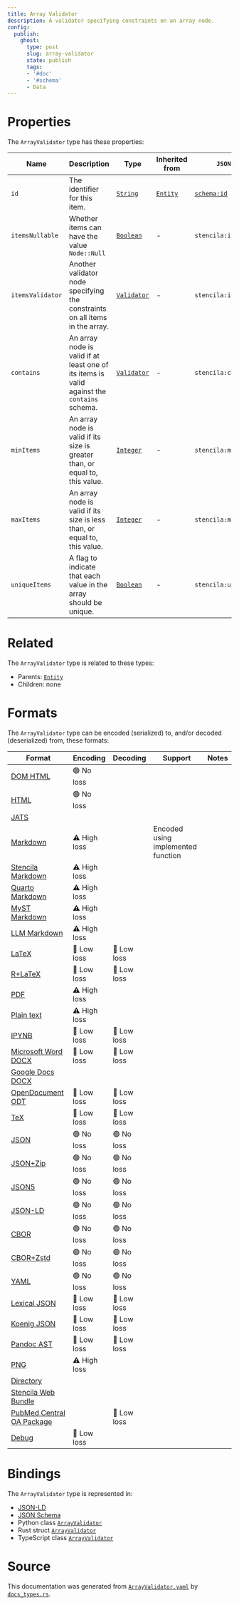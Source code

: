 ```yaml
---
title: Array Validator
description: A validator specifying constraints on an array node.
config:
  publish:
    ghost:
      type: post
      slug: array-validator
      state: publish
      tags:
      - '#doc'
      - '#schema'
      - Data
---
```


# Properties

The `ArrayValidator` type has these properties:

| Name             | Description                                                                                 | Type                                                                     | Inherited from                                                     | `JSON-LD @id`                        | Aliases                              |
| ---------------- | ------------------------------------------------------------------------------------------- | ------------------------------------------------------------------------ | ------------------------------------------------------------------ | ------------------------------------ | ------------------------------------ |
| `id`             | The identifier for this item.                                                               | [`String`](https://stencila.ghost.io/docs/reference/schema/string)       | [`Entity`](https://stencila.ghost.io/docs/reference/schema/entity) | [`schema:id`](https://schema.org/id) | -                                    |
| `itemsNullable`  | Whether items can have the value `Node::Null`                                               | [`Boolean`](https://stencila.ghost.io/docs/reference/schema/boolean)     | -                                                                  | `stencila:itemsNullable`             | `items-nullable`, `items_nullable`   |
| `itemsValidator` | Another validator node specifying the constraints on all items in the array.                | [`Validator`](https://stencila.ghost.io/docs/reference/schema/validator) | -                                                                  | `stencila:itemsValidator`            | `items-validator`, `items_validator` |
| `contains`       | An array node is valid if at least one of its items is valid against the `contains` schema. | [`Validator`](https://stencila.ghost.io/docs/reference/schema/validator) | -                                                                  | `stencila:contains`                  | -                                    |
| `minItems`       | An array node is valid if its size is greater than, or equal to, this value.                | [`Integer`](https://stencila.ghost.io/docs/reference/schema/integer)     | -                                                                  | `stencila:minItems`                  | `min-items`, `min_items`             |
| `maxItems`       | An array node is valid if its size is less than, or equal to, this value.                   | [`Integer`](https://stencila.ghost.io/docs/reference/schema/integer)     | -                                                                  | `stencila:maxItems`                  | `max-items`, `max_items`             |
| `uniqueItems`    | A flag to indicate that each value in the array should be unique.                           | [`Boolean`](https://stencila.ghost.io/docs/reference/schema/boolean)     | -                                                                  | `stencila:uniqueItems`               | `unique-items`, `unique_items`       |

# Related

The `ArrayValidator` type is related to these types:

- Parents: [`Entity`](https://stencila.ghost.io/docs/reference/schema/entity)
- Children: none

# Formats

The `ArrayValidator` type can be encoded (serialized) to, and/or decoded (deserialized) from, these formats:

| Format                                                                               | Encoding     | Decoding   | Support                            | Notes |
| ------------------------------------------------------------------------------------ | ------------ | ---------- | ---------------------------------- | ----- |
| [DOM HTML](https://stencila.ghost.io/docs/reference/formats/dom.html)                | 🟢 No loss    |            |                                    |
| [HTML](https://stencila.ghost.io/docs/reference/formats/html)                        | 🟢 No loss    |            |                                    |
| [JATS](https://stencila.ghost.io/docs/reference/formats/jats)                        |              |            |                                    |
| [Markdown](https://stencila.ghost.io/docs/reference/formats/md)                      | ⚠️ High loss |            | Encoded using implemented function |
| [Stencila Markdown](https://stencila.ghost.io/docs/reference/formats/smd)            | ⚠️ High loss |            |                                    |
| [Quarto Markdown](https://stencila.ghost.io/docs/reference/formats/qmd)              | ⚠️ High loss |            |                                    |
| [MyST Markdown](https://stencila.ghost.io/docs/reference/formats/myst)               | ⚠️ High loss |            |                                    |
| [LLM Markdown](https://stencila.ghost.io/docs/reference/formats/llmd)                | ⚠️ High loss |            |                                    |
| [LaTeX](https://stencila.ghost.io/docs/reference/formats/latex)                      | 🔷 Low loss   | 🔷 Low loss |                                    |
| [R+LaTeX](https://stencila.ghost.io/docs/reference/formats/rnw)                      | 🔷 Low loss   | 🔷 Low loss |                                    |
| [PDF](https://stencila.ghost.io/docs/reference/formats/pdf)                          | ⚠️ High loss |            |                                    |
| [Plain text](https://stencila.ghost.io/docs/reference/formats/text)                  | ⚠️ High loss |            |                                    |
| [IPYNB](https://stencila.ghost.io/docs/reference/formats/ipynb)                      | 🔷 Low loss   | 🔷 Low loss |                                    |
| [Microsoft Word DOCX](https://stencila.ghost.io/docs/reference/formats/docx)         | 🔷 Low loss   | 🔷 Low loss |                                    |
| [Google Docs DOCX](https://stencila.ghost.io/docs/reference/formats/gdocx)           |              |            |                                    |
| [OpenDocument ODT](https://stencila.ghost.io/docs/reference/formats/odt)             | 🔷 Low loss   | 🔷 Low loss |                                    |
| [TeX](https://stencila.ghost.io/docs/reference/formats/tex)                          | 🔷 Low loss   | 🔷 Low loss |                                    |
| [JSON](https://stencila.ghost.io/docs/reference/formats/json)                        | 🟢 No loss    | 🟢 No loss  |                                    |
| [JSON+Zip](https://stencila.ghost.io/docs/reference/formats/json.zip)                | 🟢 No loss    | 🟢 No loss  |                                    |
| [JSON5](https://stencila.ghost.io/docs/reference/formats/json5)                      | 🟢 No loss    | 🟢 No loss  |                                    |
| [JSON-LD](https://stencila.ghost.io/docs/reference/formats/jsonld)                   | 🟢 No loss    | 🟢 No loss  |                                    |
| [CBOR](https://stencila.ghost.io/docs/reference/formats/cbor)                        | 🟢 No loss    | 🟢 No loss  |                                    |
| [CBOR+Zstd](https://stencila.ghost.io/docs/reference/formats/cbor.zstd)              | 🟢 No loss    | 🟢 No loss  |                                    |
| [YAML](https://stencila.ghost.io/docs/reference/formats/yaml)                        | 🟢 No loss    | 🟢 No loss  |                                    |
| [Lexical JSON](https://stencila.ghost.io/docs/reference/formats/lexical)             | 🔷 Low loss   | 🔷 Low loss |                                    |
| [Koenig JSON](https://stencila.ghost.io/docs/reference/formats/koenig)               | 🔷 Low loss   | 🔷 Low loss |                                    |
| [Pandoc AST](https://stencila.ghost.io/docs/reference/formats/pandoc)                | 🔷 Low loss   | 🔷 Low loss |                                    |
| [PNG](https://stencila.ghost.io/docs/reference/formats/png)                          | ⚠️ High loss |            |                                    |
| [Directory](https://stencila.ghost.io/docs/reference/formats/directory)              |              |            |                                    |
| [Stencila Web Bundle](https://stencila.ghost.io/docs/reference/formats/swb)          |              |            |                                    |
| [PubMed Central OA Package](https://stencila.ghost.io/docs/reference/formats/pmcoap) |              | 🔷 Low loss |                                    |
| [Debug](https://stencila.ghost.io/docs/reference/formats/debug)                      | 🔷 Low loss   |            |                                    |

# Bindings

The `ArrayValidator` type is represented in:

- [JSON-LD](https://stencila.org/ArrayValidator.jsonld)
- [JSON Schema](https://stencila.org/ArrayValidator.schema.json)
- Python class [`ArrayValidator`](https://github.com/stencila/stencila/blob/main/python/python/stencila/types/array_validator.py)
- Rust struct [`ArrayValidator`](https://github.com/stencila/stencila/blob/main/rust/schema/src/types/array_validator.rs)
- TypeScript class [`ArrayValidator`](https://github.com/stencila/stencila/blob/main/ts/src/types/ArrayValidator.ts)

# Source

This documentation was generated from [`ArrayValidator.yaml`](https://github.com/stencila/stencila/blob/main/schema/ArrayValidator.yaml) by [`docs_types.rs`](https://github.com/stencila/stencila/blob/main/rust/schema-gen/src/docs_types.rs).
